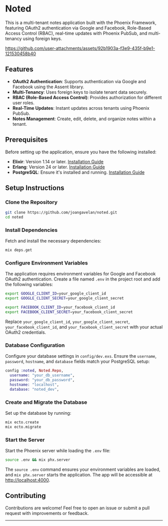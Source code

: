  # Noted

This is a multi-tenant notes application built with the Phoenix Framework, featuring OAuth2 authentication via Google and Facebook, Role-Based Access Control (RBAC), real-time updates with Phoenix PubSub, and multi-tenancy using foreign keys.

https://github.com/user-attachments/assets/92b1903a-f3e9-435f-b9e1-121530458b40

## Features

- **OAuth2 Authentication**: Supports authentication via Google and Facebook using the Assent library.
- **Multi-Tenancy**: Uses foreign keys to isolate tenant data securely.
- **RBAC (Role-Based Access Control)**: Provides authorization for different user roles.
- **Real-Time Updates**: Instant updates across tenants using Phoenix PubSub.
- **Notes Management**: Create, edit, delete, and organize notes within a tenant.

## Prerequisites

Before setting up the application, ensure you have the following installed:

- **Elixir**: Version 1.14 or later. [Installation Guide](https://elixir-lang.org/install.html)
- **Erlang**: Version 24 or later. [Installation Guide](https://elixir-lang.org/install.html)
- **PostgreSQL**: Ensure it's installed and running. [Installation Guide](https://www.postgresql.org/download/)

## Setup Instructions

### Clone the Repository

```bash
git clone https://github.com/joangavelan/noted.git
cd noted
```

### Install Dependencies

Fetch and install the necessary dependencies:

```bash
mix deps.get
```

### Configure Environment Variables

The application requires environment variables for Google and Facebook OAuth2 authentication. Create a file named `.env` in the project root and add the following variables:

```bash
export GOOGLE_CLIENT_ID=your_google_client_id
export GOOGLE_CLIENT_SECRET=your_google_client_secret

export FACEBOOK_CLIENT_ID=your_facebook_client_id
export FACEBOOK_CLIENT_SECRET=your_facebook_client_secret
```

Replace `your_google_client_id`, `your_google_client_secret`, `your_facebook_client_id`, and `your_facebook_client_secret` with your actual OAuth2 credentials.

### Database Configuration

Configure your database settings in `config/dev.exs`. Ensure the `username`, `password`, `hostname`, and `database` fields match your PostgreSQL setup:

```elixir
config :noted, Noted.Repo,
  username: "your_db_username",
  password: "your_db_password",
  hostname: "localhost",
  database: "noted_dev",
```
### Create and Migrate the Database

Set up the database by running:

```bash
mix ecto.create
mix ecto.migrate
```

### Start the Server

Start the Phoenix server while loading the `.env` file:

```bash
source .env && mix phx.server
```

The `source .env` command ensures your environment variables are loaded, and `mix phx.server` starts the application. The app will be accessible at [http://localhost:4000](http://localhost:4000).

## Contributing

Contributions are welcome! Feel free to open an issue or submit a pull request with improvements or feedback.

---

